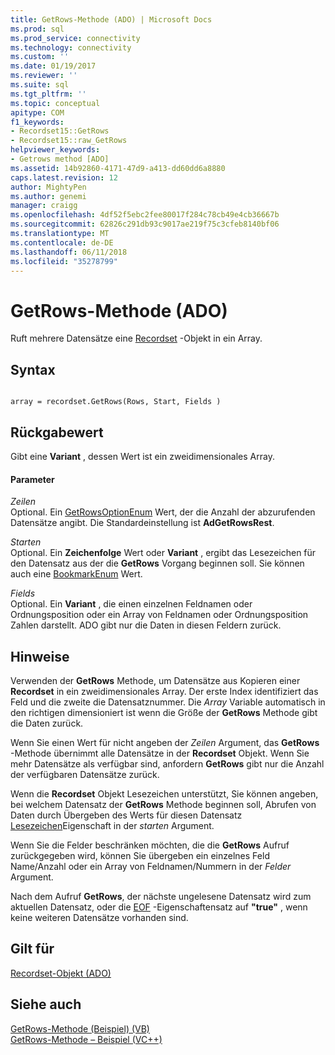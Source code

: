 ```yaml
---
title: GetRows-Methode (ADO) | Microsoft Docs
ms.prod: sql
ms.prod_service: connectivity
ms.technology: connectivity
ms.custom: ''
ms.date: 01/19/2017
ms.reviewer: ''
ms.suite: sql
ms.tgt_pltfrm: ''
ms.topic: conceptual
apitype: COM
f1_keywords:
- Recordset15::GetRows
- Recordset15::raw_GetRows
helpviewer_keywords:
- Getrows method [ADO]
ms.assetid: 14b92860-4171-47d9-a413-dd60dd6a8880
caps.latest.revision: 12
author: MightyPen
ms.author: genemi
manager: craigg
ms.openlocfilehash: 4df52f5ebc2fee80017f284c78cb49e4cb36667b
ms.sourcegitcommit: 62826c291db93c9017ae219f75c3cfeb8140bf06
ms.translationtype: MT
ms.contentlocale: de-DE
ms.lasthandoff: 06/11/2018
ms.locfileid: "35278799"
---
```

# <a name="getrows-method-ado"></a>GetRows-Methode (ADO)
Ruft mehrere Datensätze eine [Recordset](../../../ado/reference/ado-api/recordset-object-ado.md) -Objekt in ein Array.  
  
## <a name="syntax"></a>Syntax  
  
```  
  
array = recordset.GetRows(Rows, Start, Fields )  
```  
  
## <a name="return-value"></a>Rückgabewert  
 Gibt eine **Variant** , dessen Wert ist ein zweidimensionales Array.  
  
#### <a name="parameters"></a>Parameter  
 *Zeilen*  
 Optional. Ein [GetRowsOptionEnum](../../../ado/reference/ado-api/getrowsoptionenum.md) Wert, der die Anzahl der abzurufenden Datensätze angibt. Die Standardeinstellung ist **AdGetRowsRest**.  
  
 *Starten*  
 Optional. Ein **Zeichenfolge** Wert oder **Variant** , ergibt das Lesezeichen für den Datensatz aus der die **GetRows** Vorgang beginnen soll. Sie können auch eine [BookmarkEnum](../../../ado/reference/ado-api/bookmarkenum.md) Wert.  
  
 *Fields*  
 Optional. Ein **Variant** , die einen einzelnen Feldnamen oder Ordnungsposition oder ein Array von Feldnamen oder Ordnungsposition Zahlen darstellt. ADO gibt nur die Daten in diesen Feldern zurück.  
  
## <a name="remarks"></a>Hinweise  
 Verwenden der **GetRows** Methode, um Datensätze aus Kopieren einer **Recordset** in ein zweidimensionales Array. Der erste Index identifiziert das Feld und die zweite die Datensatznummer. Die *Array* Variable automatisch in den richtigen dimensioniert ist wenn die Größe der **GetRows** Methode gibt die Daten zurück.  
  
 Wenn Sie einen Wert für nicht angeben der *Zeilen* Argument, das **GetRows** -Methode übernimmt alle Datensätze in der **Recordset** Objekt. Wenn Sie mehr Datensätze als verfügbar sind, anfordern **GetRows** gibt nur die Anzahl der verfügbaren Datensätze zurück.  
  
 Wenn die **Recordset** Objekt Lesezeichen unterstützt, Sie können angeben, bei welchem Datensatz der **GetRows** Methode beginnen soll, Abrufen von Daten durch Übergeben des Werts für diesen Datensatz [Lesezeichen](../../../ado/reference/ado-api/bookmark-property-ado.md)Eigenschaft in der *starten* Argument.  
  
 Wenn Sie die Felder beschränken möchten, die die **GetRows** Aufruf zurückgegeben wird, können Sie übergeben ein einzelnes Feld Name/Anzahl oder ein Array von Feldnamen/Nummern in der *Felder* Argument.  
  
 Nach dem Aufruf **GetRows**, der nächste ungelesene Datensatz wird zum aktuellen Datensatz, oder die [EOF](../../../ado/reference/ado-api/bof-eof-properties-ado.md) -Eigenschaftensatz auf **"true"** , wenn keine weiteren Datensätze vorhanden sind.  
  
## <a name="applies-to"></a>Gilt für  
 [Recordset-Objekt (ADO)](../../../ado/reference/ado-api/recordset-object-ado.md)  
  
## <a name="see-also"></a>Siehe auch  
 [GetRows-Methode (Beispiel) (VB)](../../../ado/reference/ado-api/getrows-method-example-vb.md)   
 [GetRows-Methode – Beispiel (VC++)](../../../ado/reference/ado-api/getrows-method-example-vc.md)   
